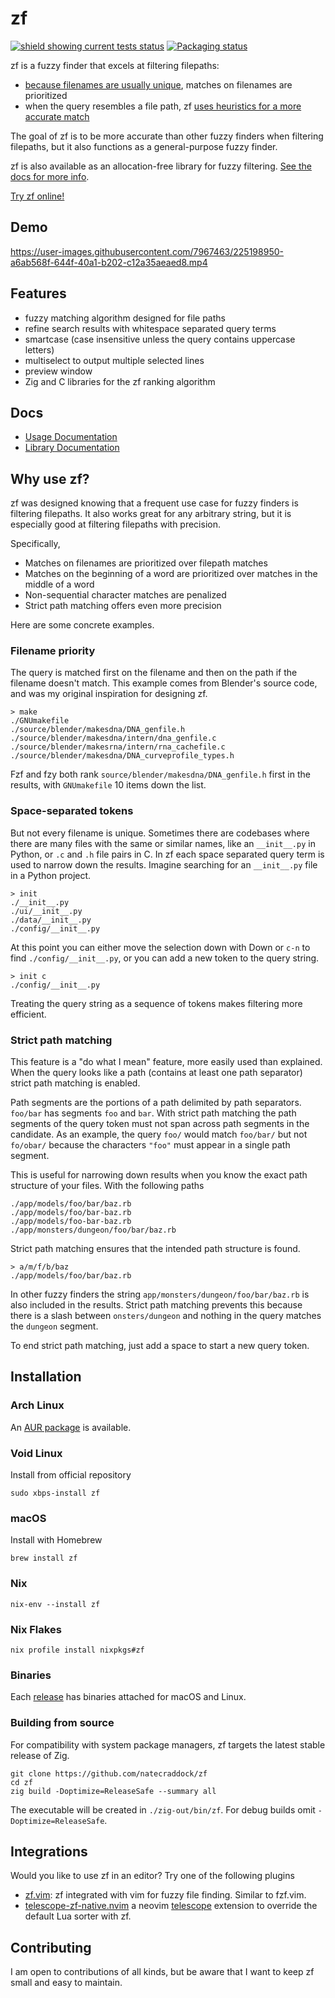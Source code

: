 # zf

[![shield showing current tests status](https://github.com/natecraddock/zf/actions/workflows/tests.yml/badge.svg)](https://github.com/natecraddock/zf/actions/workflows/tests.yml) [![Packaging status](https://repology.org/badge/tiny-repos/zf.svg)](https://repology.org/project/zf/versions)

zf is a fuzzy finder that excels at filtering filepaths:

* [because filenames are usually unique](https://nathancraddock.com/blog/in-search-of-a-better-finder/#data-collection), matches on filenames are prioritized
* when the query resembles a file path, zf [uses heuristics for a more accurate match](#strict-path-matching)

The goal of zf is to be more accurate than other fuzzy finders when filtering filepaths, but it also functions as a general-purpose fuzzy finder.

zf is also available as an allocation-free library for fuzzy filtering. [See the docs for more info](https://github.com/natecraddock/zf/blob/main/doc/lib.md).

[Try zf online!](https://nathancraddock.com/zf-playground/)

## Demo

https://user-images.githubusercontent.com/7967463/225198950-a6ab568f-644f-40a1-b202-c12a35aeaed8.mp4

## Features

* fuzzy matching algorithm designed for file paths
* refine search results with whitespace separated query terms
* smartcase (case insensitive unless the query contains uppercase letters)
* multiselect to output multiple selected lines
* preview window
* Zig and C libraries for the zf ranking algorithm

## Docs

* [Usage Documentation](https://github.com/natecraddock/zf/blob/main/doc/zf.md)
* [Library Documentation](https://github.com/natecraddock/zf/blob/main/doc/lib.md)

## Why use zf?

zf was designed knowing that a frequent use case for fuzzy finders is filtering filepaths. It also works great for any arbitrary string, but it is especially good at filtering filepaths with precision.

Specifically,

* Matches on filenames are prioritized over filepath matches
* Matches on the beginning of a word are prioritized over matches in the middle of a word
* Non-sequential character matches are penalized
* Strict path matching offers even more precision

Here are some concrete examples.

### Filename priority

The query is matched first on the filename and then on the path if the filename doesn't match. This example comes from Blender's source code, and was my original inspiration for designing zf.

```text
> make
./GNUmakefile
./source/blender/makesdna/DNA_genfile.h
./source/blender/makesdna/intern/dna_genfile.c
./source/blender/makesrna/intern/rna_cachefile.c
./source/blender/makesdna/DNA_curveprofile_types.h
```

Fzf and fzy both rank `source/blender/makesdna/DNA_genfile.h` first in the results, with `GNUmakefile` 10 items down the list.

### Space-separated tokens

But not every filename is unique. Sometimes there are codebases where there are many files with the same or similar names, like an `__init__.py` in Python, or `.c` and `.h` file pairs in C. In zf each space separated query term is used to narrow down the results. Imagine searching for an `__init__.py` file in a Python project.

```text
> init
./__init__.py
./ui/__init__.py
./data/__init__.py
./config/__init__.py
```

At this point you can either move the selection down with <kdb>Down</kbd> or `c-n` to find
`./config/__init__.py`, or you can add a new token to the query string.

```text
> init c
./config/__init__.py
```

Treating the query string as a sequence of tokens makes filtering more
efficient.

### Strict path matching

This feature is a "do what I mean" feature, more easily used than explained. When the query looks like a path (contains at least one path separator) strict path matching is enabled.

Path segments are the portions of a path delimited by path separators. `foo/bar` has segments `foo` and `bar`. With strict path matching the path segments of the query token must not span across path segments in the candidate. As an example, the query `foo/` would match `foo/bar/` but not `fo/obar/` because the characters `"foo"` must appear in a single path segment.

This is useful for narrowing down results when you know the exact path structure of your files. With the following paths

```
./app/models/foo/bar/baz.rb
./app/models/foo/bar-baz.rb
./app/models/foo-bar-baz.rb
./app/monsters/dungeon/foo/bar/baz.rb
```

Strict path matching ensures that the intended path structure is found.

```
> a/m/f/b/baz
./app/models/foo/bar/baz.rb
```

In other fuzzy finders the string `app/monsters/dungeon/foo/bar/baz.rb` is also included in the results. Strict path matching prevents this because there is a slash between `onsters/dungeon` and nothing in the query matches the `dungeon` segment.

To end strict path matching, just add a space to start a new query token.

## Installation

### Arch Linux

An [AUR package](https://aur.archlinux.org/packages/zf/) is available.

### Void Linux

Install from official repository

```
sudo xbps-install zf
```

### macOS

Install with Homebrew

```
brew install zf
```

### Nix

```
nix-env --install zf
```

### Nix Flakes

```
nix profile install nixpkgs#zf
```

### Binaries

Each [release](https://github.com/natecraddock/zf/releases/latest) has binaries attached for macOS and Linux.

### Building from source

For compatibility with system package managers, zf targets the latest stable release of Zig.

```
git clone https://github.com/natecraddock/zf
cd zf
zig build -Doptimize=ReleaseSafe --summary all
```

The executable will be created in `./zig-out/bin/zf`. For debug builds omit `-Doptimize=ReleaseSafe`.

## Integrations

Would you like to use zf in an editor? Try one of the following plugins

* [zf.vim](https://github.com/ratfactor/zf.vim): zf integrated with vim for
  fuzzy file finding. Similar to fzf.vim.
* [telescope-zf-native.nvim](https://github.com/natecraddock/telescope-zf-native.nvim)
  a neovim [telescope](https://github.com/nvim-telescope/telescope.nvim)
  extension to override the default Lua sorter with zf.

## Contributing

I am open to contributions of all kinds, but be aware that I want to keep zf small and easy to maintain.
